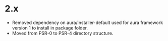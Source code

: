 # 2.x

* Removed dependency on aura/installer-default used for aura framework version 1 to install in package folder.
* Moved from PSR-0 to PSR-4 directory structure.
